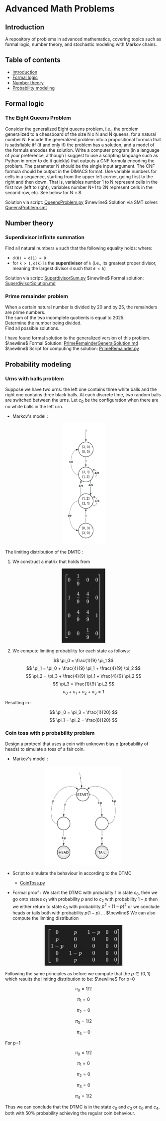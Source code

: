 # Advanced Math Problems
## Introduction 
A repository of problems in advanced mathematics, covering topics such as formal logic, number theory, and stochastic modeling with Markov chains.

## Table of contents 
- [Introduction](#introduction)
- [Formal logic](#formal-logic)
- [Number theory](#number-theory)
- [Probability modeling](#probability-modeling)

## Formal logic

### The Eight Queens Problem
Consider the generalized Eight queens problem, i.e., the problem generalized to a chessboard of the size N x N and N queens, for a natural number N. Encode the generalized problem into a propositional formula that is satisfiable iff (if and only if) the problem has a solution, and a model of the formula encodes the solution. Write a computer program (in a language of your preference, although I suggest to use a scripting language such as Python in order to do it quickly) that outputs a CNF formula encoding the problem. The parameter N should be the single input argument. The CNF formula should be output in the DIMACS format. Use variable numbers for cells in a sequence, starting from the upper left corner, going first to the right and then down. That is, variables number 1 to N represent cells in the first row (left to right), variables number N+1 to 2N represent cells in the second row, etc. See below for N = 8.

Solution via script: [QueensProblem.py](./FormalLogic/QueensProblem.py) $\newline$
Solution via SMT solver: [QueensProblem.smt](./FormalLogic/QueensProblem.smt)

## Number theory

### Superdivisor infinite summation
Find all natural numbers `n` such that the following equality holds:
where:

- `d(0) = d(1) = 0`
- for `k > 1`, `d(k)` is the **superdivisor** of `k` (i.e., its greatest proper divisor, meaning the largest divisor `d` such that `d < k`)

Solution via script: [SuperdivisorSum.py](./NumberTheory/SuperdivisorSum.py)    $\newline$
Formal solution: [SuperdivisorSolution.md](./NumberTheory/SuperdivisorSolution.md)

### Prime remainder problem
When a certain natural number is divided by 20 and by 25, the remainders are prime numbers.  
The sum of the two incomplete quotients is equal to 2025.  
Determine the number being divided.  
Find all possible solutions.

I have found formal solution to the generalized version of this problem. $\newline$
Formal Solution: [PrimeRemainderGeneralSolution.md](./NumberTheory/PrimeRemainderGeneralSolution.md) $\newline$
Script for computing the solution: [PrimeRemainder.py](./NumberTheory/PrimeRemainder.py)

## Probability modeling

### Urns with balls problem

Suppose we have two
urns: the left one contains three white balls and the right one contains three
black balls. At each discrete time, two random balls are switched between
the urns. Let $c_0$ be the configuration when there are no white balls in the left
urn.

- Markov's model :
<div align="center">
  <img src="./ProbabilityModeling/DTMC-Urns-with-balls.png" width="140" />
</div>

The limiting distribution of the DMTC :

1. We construct a matrix that holds from  

<div align="center">
  <img src="./ProbabilityModeling/matrix1.png" width="140" />
</div>

2. We compute limiting probability for each state as follows:

$$
\pi_0 = \frac{1}{9} \pi_1
$$
$$
\pi_1 = \pi_0 + \frac{4}{9} \pi_1 + \frac{4}{9} \pi_2 
$$
$$
\pi_2 = \pi_3 + \frac{4}{9} \pi_1 + \frac{4}{9} \pi_2  
$$
$$
\pi_3 = \frac{1}{9} \pi_2
$$
$$
\pi_0 + \pi_1 + \pi_2 + \pi_3  = 1   
$$

Resulting in :

$$
\pi_0 = \pi_3 = \frac{1}{20}
$$
$$
\pi_1 = \pi_2 = \frac{8}{20}
$$

### Coin toss with p probability problem
Design a protocol that uses a coin with
unknown bias p (probability of heads) to simulate a toss of a fair coin.

- Markov's model :
<div align="center">
  <img src="./ProbabilityModeling/DTMC-Coin-Toss .png" width="250" />
</div>

- Script to simulate the behaviour in according to the DTMC
    - [CoinToss.py](./ProbabilityModeling/CoinToss.py)

- Formal proof :
We start the DTMC with probabilty 1 in state $c_0$, then we go onto states $c_1$ with probability $p$ and to $c_2$ with probability $1-p$ then we either return to state $c_0$ with probability $p^2 + (1-p)^2$ or we conclude heads or tails both with probability $p(1-p)$ ... $\newline$
We can also compute the limiting distribution

<div align="center">
  <img src="./ProbabilityModeling/matrix2.png" width="250" />
</div>

Following the same principles as before we compute that the $p\in \{ 0,1 \}$  which results the limiting distribution to be: $\newline$
For p=0

$$
\pi_0 = 1/2
$$

$$
\pi_1 = 0
$$

$$
\pi_2 = 0
$$

$$
\pi_3 = 1/2
$$

$$
\pi_4 = 0
$$

For p=1   

$$
\pi_0 = 1/2
$$

$$
\pi_1 = 0
$$

$$
\pi_2 = 0
$$

$$
\pi_3 = 0
$$

$$
\pi_4 = 1/2
$$

Thus we can conclude that the DTMC is in the state $c_0$ and $c_3$ or $c_0$ and $c_4$, both with 50% probability achieving the regular coin behaviour.